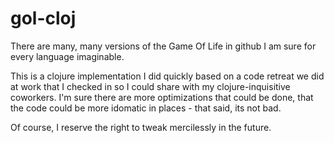 gol-cloj
========



There are many, many versions of the Game Of Life in github I am sure for every language imaginable. 

This is a clojure implementation I did quickly based on a code retreat we did at work that I checked in so I could share with my clojure-inquisitive
coworkers. I'm sure there are more optimizations that could be done, that the code could be more idomatic in places - that said, its not bad.

Of course, I reserve the right to tweak mercilessly in the future.
